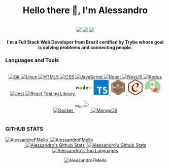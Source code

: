 <h1 align="center">Hello there 👋, I'm Alessandro</h1>
<div style="display: inline_block" align="center"><br>
  <a href="https://www.linkedin.com/in/alessandro-fuhr-de-mello/" target="_blank"><img src="https://img.shields.io/badge/-LinkedIn-0ba2be?style=for-the-badge&logo=linkedin&logoColor=white" target="_blank"></a>
  <a href="https://www.instagram.com/haveyoueverheardofalefuhr/" target="_blank"><img src="https://img.shields.io/badge/-Instagram-%23E4405F?style=for-the-badge&logo=instagram&logoColor=white" target="_blank"></a>
  <a href = "mailto:ale.95.mello@gmail.com"><img src="https://img.shields.io/badge/-Gmail-%23333?style=for-the-badge&logo=gmail&logoColor=white" target="_blank"></a>
</div>
<h4 align="center">I'm a Full Stack Web Developer from Brazil certified by Trybe whose goal is solving problems and connecting people.</h>

### Languages and Tools
<div style="display: inline_block" align="center"><br>
  <a href="https://git-scm.com/">
    <img alt="Git" src="https://cdn.jsdelivr.net/gh/devicons/devicon/icons/git/git-original.svg" width="50" heigth="50" />
  </a>
  <a href="https://www.linux.org/">
    <img alt="Linux" src="https://cdn.jsdelivr.net/gh/devicons/devicon/icons/linux/linux-original.svg" width="50" heigth="50"/>
  </a>
  <a href="https://developer.mozilla.org/pt-BR/docs/Web/HTML">
    <img alt="HTML5" src="https://cdn.jsdelivr.net/gh/devicons/devicon/icons/html5/html5-plain-wordmark.svg" width="50" heigth="50" />
  </a>
  <a href="https://developer.mozilla.org/pt-BR/docs/Web/CSS">
    <img alt="CSS" src="https://cdn.jsdelivr.net/gh/devicons/devicon/icons/css3/css3-plain-wordmark.svg" width="50" heigth="50" />
  </a>
  <a href="https://developer.mozilla.org/pt-BR/docs/Web/JavaScript">
    <img alt="JavaScript" src="https://cdn.jsdelivr.net/gh/devicons/devicon/icons/javascript/javascript-plain.svg" width="50" heigth="50"/>
  </a>
  <a href="https://reactjs.org/">
    <img alt="React" src="https://cdn.jsdelivr.net/gh/devicons/devicon/icons/react/react-original.svg" width="50" heigth="50"/>
  </a>
  <a href="https://nextjs.org/">
    <img alt="NextJS" src="https://cdn.jsdelivr.net/gh/devicons/devicon/icons/nextjs/nextjs-original.svg" width="50" heigth="50"/>
  </a>
  <a href="https://redux.js.org/">
    <img alt="Redux" src="https://cdn.jsdelivr.net/gh/devicons/devicon/icons/redux/redux-original.svg" width="50" heigth="50" />
  </a>
  <a href="https://jestjs.io/pt-BR/">
    <img alt="Jest" src="https://cdn.jsdelivr.net/gh/devicons/devicon/icons/jest/jest-plain.svg" width="50" heigth="50" />
  </a>
  <a href="https://testing-library.com/">
    <img alt="React Testing Library" src="https://testing-library.com/img/octopus-128x128.png" width="50" heigth="50" />
  </a>
  <a href="https://nodejs.dev/">
    <img alt="NodeJS" src="https://raw.githubusercontent.com/matheusg18/matheusg18.github.io/main/public/icons/nodejs.png" width="50" heigth="50" />
  </a>
  
  <a href="https://www.typescriptlang.org/">
    <img alt="TypeScript" src="https://raw.githubusercontent.com/matheusg18/matheusg18.github.io/main/public/icons/typescript.png" width="50" heigth="50" />
  </a>
  <a href="https://mochajs.org/">
    <img alt="Mocha" src="https://raw.githubusercontent.com/matheusg18/matheusg18.github.io/main/public/icons/mocha.png" width="50" heigth="50" />
  </a>
  <a href="https://www.chaijs.com/">
    <img alt="Chai" src="https://raw.githubusercontent.com/matheusg18/matheusg18.github.io/main/public/icons/chai.png" width="50" heigth="50" />
  </a>
  <a href="https://sinonjs.org/">
    <img alt="Sinon" src="https://raw.githubusercontent.com/matheusg18/matheusg18.github.io/main/public/icons/sinon.png" width="50" heigth="50" />
  </a>
  <a href="https://www.docker.com/">
    <img alt="Docker" src="https://cdn.jsdelivr.net/gh/devicons/devicon/icons/docker/docker-original.svg" width="50" heigth="50"/>
  </a>
  <a href="https://www.mysql.com/">
    <img alt="MySQL" src="https://raw.githubusercontent.com/matheusg18/matheusg18.github.io/main/public/icons/mysql.png" width="50" heigth="50" />
  </a>
  <a href="https://www.mongodb.com/">
    <img alt="MongoDB" src="https://cdn.jsdelivr.net/gh/devicons/devicon/icons/mongodb/mongodb-original-wordmark.svg" width="50" heigth="50" />
  </a>
</div>
<br />

### GITHUB STATS 
<div style="display: inline-block">
  <a href="https://github.com/AlessandroFMello">
    <img src="https://github-readme-stats.vercel.app/api/top-langs?username=AlessandroFMello&show_icons=true&locale=en&langs_count=6&layout=compact&theme=tokyonight" alt="AlessandroFMello" />
  </a>
  <a href="https://github.com/AlessandroFMello">&nbsp;<img src="https://github-readme-stats.vercel.app/api?username=AlessandroFMello&show_icons=true&locale=en&theme=tokyonight" alt="AlessandroFMello" />
  </a>

  <div align="center">
     <a href="https://github.com/AlessandroFMello">&nbsp;<img src="https://github-readme-stats.vercel.app/api?username=AlessandroFMello&show_icons=true&locale=en&langs_count=6&layout=compact&heme=react&hide_border=true&bg_color=0D1117&title_color=5ce1e6&icon_color=5ce1e6" height="200" alt="Alessandro's Github Stats" /></a>
    <a href="https://github.com/AlessandroFMello">&nbsp;<img src="https://github-readme-stats.vercel.app/api?username=AlessandroFMello&show_icons=true&include_all_commits=true&count_private=true&theme=react&hide_border=true&bg_color=0D1117&title_color=5ce1e6&icon_color=5ce1e6" height="200" alt="Alessandro's Github Stats" /></a>
    <a href="https://github.com/AlessandroFMello"><img alt="Alessandro's Top Languages" src="https://github-readme-stats.vercel.app/api/top-langs/?username=AlessandroFMello&langs_count=6&layout=compact&show_icons=true&locale=en&theme=react&hide_border=true&bg_color=0D1117&title_color=5ce1e6&icon_color=5ce1e6" height="200"/></a>
   <p align="center"> <img src="https://komarev.com/ghpvc/?username=AlessandroFMello&label=Profile%20views&color=0e75b6&style=flat" alt="AlessandroFMello" /> </p>
  </div>
</div>
